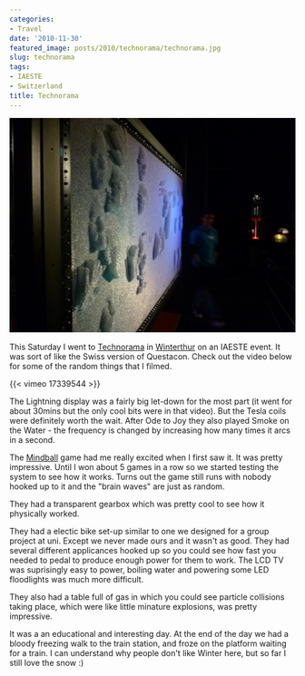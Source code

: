 ```yaml
---
categories:
- Travel
date: '2010-11-30'
featured_image: posts/2010/technorama/technorama.jpg
slug: technorama
tags:
- IAESTE
- Switzerland
title: Technorama
---
```


![technorama](technorama.jpg)

This Saturday I went to [Technorama](http://www.technorama.ch) in [Winterthur](https://plus.google.com/105054703111621531697/) on an IAESTE event. It was sort of like the Swiss version of Questacon. Check out the video below for some of the random things that I filmed.

{{< vimeo 17339544 >}}

The Lightning display was a fairly big let-down for the most part (it went for about 30mins but the only cool bits were in that video). But the Tesla coils were definitely worth the wait. After Ode to Joy they also played Smoke on the Water - the frequency is changed by increasing how many times it arcs in a second.

The [Mindball](http://en.wikipedia.org/wiki/Mindball) game had me really excited when I first saw it. It was pretty impressive. Until I won about 5 games in a row so we started testing the system to see how it works. Turns out the game still runs with nobody hooked up to it and the "brain waves" are just as random.

They had a transparent gearbox which was pretty cool to see how it physically worked.

They had a electic bike set-up similar to one we designed for a group project at uni. Except we never made ours and it wasn't as good. They had several different applicances hooked up so you could see how fast you needed to pedal to produce enough power for them to work. The LCD TV was suprisingly easy to power, boiling water and powering some LED floodlights was much more difficult.

They also had a table full of gas in which you could see particle collisions taking place, which were like little minature explosions, was pretty impressive.

It was a an educational and interesting day. At the end of the day we had a bloody freezing walk to the train station, and froze on the platform waiting for a train. I can understand why people don't like Winter here, but so far I still love the snow :)